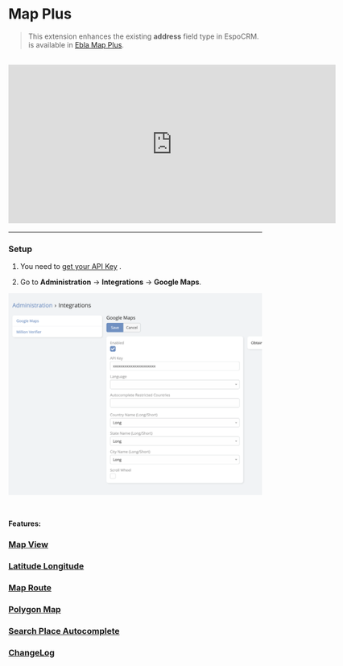 # Map Plus <a href="https://www.eblasoft.com.tr/espocrm-extension-page/espocrm-map-extension" target="_blank" id="ext-version" data-id="636c9732e830bebeb"></a>

> This extension enhances the existing **address** field type in EspoCRM.
> is available in [Ebla Map Plus](https://www.eblasoft.com.tr/espocrm-extension-page/espocrm-map-extension).


<br>
<iframe width="650" height="315" src=" https://www.youtube.com/embed/Cu9MdF8_LVM" frameborder="0" allow="accelerometer; autoplay; clipboard-write; encrypted-media; gyroscope; picture-in-picture" allowfullscreen></iframe>
<br>

---

### Setup

1. You need to [get your API Key](https://developers.google.com/maps/documentation/places/web-service/get-api-key) .

2. Go to **Administration** -> **Integrations** -> **Google Maps**.

![API Key](../../_static/images/espocrm-extensions/map-plus/api-key.png)

<br>

**Features:**

### [Map View](map-view.md)

### [Latitude Longitude](latitude-and-longitude.md)

### [Map Route](map-route.md)

### [Polygon Map](polygon-map.md)

### [Search Place Autocomplete](search-place-autocomplete.md)

### <font color=gray> [ChangeLog](changelog.md) </font>